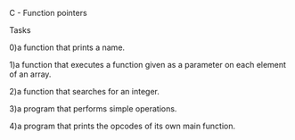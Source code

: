 C - Function pointers

Tasks


0)a function that prints a name.


1)a function that executes a function given as a parameter on each element of an array.


2)a function that searches for an integer.


3)a program that performs simple operations.


4)a program that prints the opcodes of its own main function.
